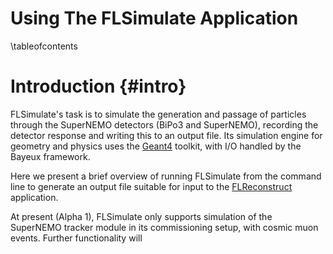 Using The FLSimulate Application
================================

\tableofcontents

Introduction {#intro}
============
FLSimulate's task is to simulate the generation and passage of particles
through the SuperNEMO detectors (BiPo3 and SuperNEMO), recording the
detector response and writing this to an output file. Its simulation
engine for geometry and physics uses the [Geant4](http://geant4.cern.ch) 
toolkit, with I/O handled by the Bayeux framework.

Here we present a brief overview of running FLSimulate from the command
line to generate an output file suitable for input to the
[FLReconstruct](md_FLReconstruct.html) application.

At present (Alpha 1), FLSimulate only supports simulation of the SuperNEMO
tracker module in its commissioning setup, with cosmic muon events. Further
functionality will
